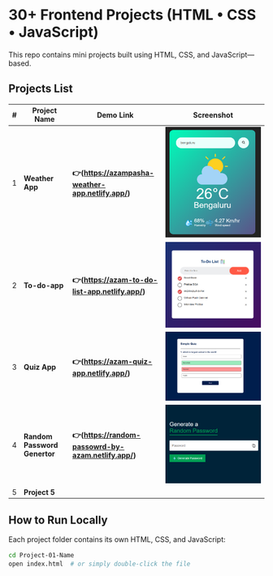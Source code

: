 
# 30+ Frontend Projects (HTML • CSS • JavaScript)

This repo contains mini projects built using HTML, CSS, and JavaScript—based.


##  Projects List

| #  | Project Name        | Demo Link                                                                 | Screenshot                              |
|----|---------------------|---------------------------------------------------------------------------|-----------------------------------------|
| 1  | **Weather App**  | **👉(https://azampasha-weather-app.netlify.app/)** | ![Project 1](assets/project-01.png)     |
| 2  | **To-do-app**  | **👉(https://azam-to-do-list-app.netlify.app/)**| ![Project 2](assets/project-02.png)     |
| 3  | **Quiz App**  | **👉(https://azam-quiz-app.netlify.app/)**| ![Project 3](assets/project-03.png)     |
| 4  | **Random Password Genertor**  | **👉(https://random-passowrd-by-azam.netlify.app/)**| ![Project 3](assets/project-04.png)     |
| 5  | **Project 5**

##  How to Run Locally

Each project folder contains its own HTML, CSS, and JavaScript:

```bash
cd Project-01-Name
open index.html  # or simply double-click the file
